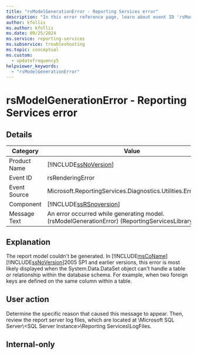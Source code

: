 ```yaml
---
title: "rsModelGenerationError - Reporting Services error"
description: "In this error reference page, learn about event ID 'rsModelGenerationError': An error occurred while generating model."
author: kfollis
ms.author: kfollis
ms.date: 09/25/2024
ms.service: reporting-services
ms.subservice: troubleshooting
ms.topic: conceptual
ms.custom:
  - updatefrequency5
helpviewer_keywords:
  - "rsModelGenerationError"
---
```

# rsModelGenerationError - Reporting Services error
    
## Details  
  
|Category|Value|  
|-|-|  
|Product Name|[!INCLUDE[ssNoVersion](../../includes/ssnoversion-md.md)]|  
|Event ID|rsRenderingError|  
|Event Source|Microsoft.ReportingServices.Diagnostics.Utilities.ErrorStrings|  
|Component|[!INCLUDE[ssRSnoversion](../../includes/ssrsnoversion-md.md)]|  
|Message Text|An error occurred while generating model. (rsModelGenerationError) (ReportingServicesLibrary) %1|  
  
## Explanation  
 The report model couldn't be generated. In [!INCLUDE[msCoName](../../includes/msconame-md.md)] [!INCLUDE[ssNoVersion](../../includes/ssnoversion-md.md)]2005 SP1 and earlier versions, this error is most likely displayed when the System.Data.DataSet object can't handle a table or relationship within the database schema. For example, when two foreign keys are defined on the same column within a table.  
  
## User action  
 Determine the specific reason that caused this message to appear. Then, review the report server log files, which are located at \Microsoft SQL Server\\&lt;SQL Server Instance&gt;\Reporting Services\LogFiles.  
  
## Internal-only  
  
